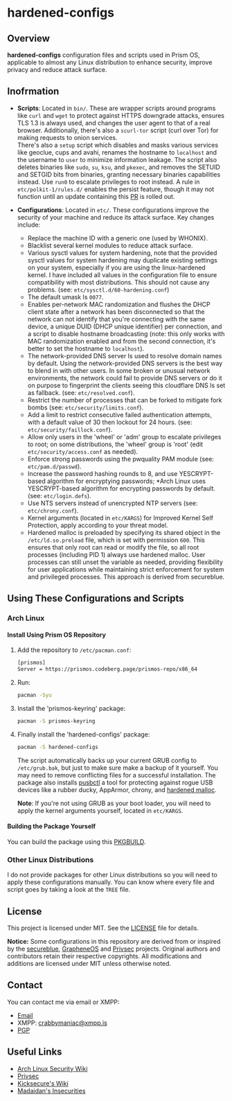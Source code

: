 # hardened-configs

## Overview

**hardened-configs** configuration files and scripts used in Prism OS, applicable to almost any Linux distribution to enhance security, improve privacy and reduce attack surface.

## Inofrmation

- **Scripts**: Located in `bin/`. These are wrapper scripts around programs like `curl` and `wget` to protect against HTTPS downgrade attacks, ensures TLS 1.3 is always used, and changes the user agent to that of a real browser. Additionally, there's also a `scurl-tor` script (curl over Tor) for making requests to onion services.  
  There's also a `setup` script which disables and masks various services like geoclue, cups and avahi, renames the hostname to `localhost` and the username to `user` to minimize information leakage. The script also deletes binaries like `sudo`, `su`, `ksu`, and `pkexec`, and removes the SETUID and SETGID bits from binaries, granting necessary binaries capabilities instead. Use `run0` to escalate privileges to root instead. A rule in `etc/polkit-1/rules.d/` enables the persist feature, though it may not function until an update containing this [PR](https://github.com/polkit-org/polkit/pull/533) is rolled out.

- **Configurations**: Located in `etc/`. These configurations improve the security of your machine and reduce its attack surface. Key changes include:
  - Replace the machine ID with a generic one (used by WHONIX).
  - Blacklist several kernel modules to reduce attack surface.
  - Various sysctl values for system hardening, note that the provided sysctl values for system hardening may duplicate existing settings on your system, especially if you are using the linux-hardened kernel. I have included all values in the configuration file to ensure compatibility with most distributions. This should not cause any problems. (see: `etc/sysctl.d/60-hardening.conf`)
  - The default umask Is `0077`.
  - Enables per-network MAC randomization and flushes the DHCP client state after a network has been disconnected so that the network can not identify that you're connecting with the same device, a unique DUID (DHCP unique identifier) per connection, and a script to disable hostname broadcasting (note: this only works with MAC randomization enabled and from the second connection, it's better to set the hostname to `localhost`).
  - The network-provided DNS server Is used to resolve domain names by default. Using the network-provided DNS servers is the best way to blend in with other users. In some broken or unusual network environments, the network could fail to provide DNS servers or do it on purpose to fingerprint the clients seeing this cloudflare DNS Is set as fallback. (see: `etc/resolved.conf`).
  - Restrict the number of processes that can be forked to mitigate fork bombs (see: `etc/security/limits.conf`).
  - Add a limit to restrict consecutive failed authentication attempts, with a default value of 30 then lockout for 24 hours. (see: `etc/security/faillock.conf`).
  - Allow only users in the 'wheel' or 'adm' group to escalate privileges to root; on some distributions, the 'wheel' group is 'root' (edit `etc/security/access.conf` as needed).
  - Enforce strong passwords using the pwquality PAM module (see: `etc/pam.d/passwd`).
  - Increase the password hashing rounds to 8, and use YESCRYPT-based algorithm for encryptying passwords; *Arch Linux uses YESCRYPT-based algorithm for encrypting passwords by default. (see: `etc/login.defs`).
  - Use NTS servers instead of unencrypted NTP servers (see: `etc/chrony.conf`).
  - Kernel arguments (located in `etc/KARGS`) for Improved Kernel Self Protection, apply according to your threat model.
  - Hardened malloc is preloaded by specifying its shared object in the `/etc/ld.so.preload` file, which is set with permission `600`. This ensures that only root can read or modify the file, so all root processes (including PID 1) always use hardened malloc. User processes can still unset the variable as needed, providing flexibility for user applications while maintaining strict enforcement for system and privileged processes. This approach is derived from secureblue.

## Using These Configurations and Scripts

### Arch Linux

#### Install Using Prism OS Repository

1. Add the repository to `/etc/pacman.conf`:
    ```sh
    [prismos]
    Server = https://prismos.codeberg.page/prismos-repo/x86_64
    ```
2. Run:
    ```sh
    pacman -Syu
    ```
3. Install the 'prismos-keyring' package:
    ```sh
    pacman -S prismos-keyring
    ```
4. Finally install the 'hardened-configs' package:
    ```sh
    pacman -S hardened-configs
    ```
    The script automatically backs up your current GRUB config to `/etc/grub.bak`, but just to make sure make a backup of it yourself. You may need to remove conflicting files for a successful installation. The package also installs [pusbctl](https://github.com/prismos-org/pusbctl) a tool for protecting against rogue USB devices like a rubber ducky, AppArmor, chrony, and [hardened malloc](https://github.com/GrapheneOS/hardened_malloc).

    **Note**: If you're not using GRUB as your boot loader, you will need to apply the kernel arguments yourself, located in `etc/KARGS`.

#### Building the Package Yourself

You can build the package using this [PKGBUILD](https://github.com/prismos-org/PKGBUILDS/tree/master/hardened-configs).

### Other Linux Distributions

I do not provide packages for other Linux distributions so you will need to apply these configurations manually. You can know where every file and script goes by taking a look at the `TREE` file.

## License

This project is licensed under MIT.
See the [LICENSE](./LICENSE) file for details.

**Notice:**
Some configurations in this repository are derived from or inspired by the [secureblue](https://github.com/secureblue/secureblue), [GrapheneOS](https://github.com/GrapheneOS) and [Privsec](https://privsec.dev) projects.
Original authors and contributors retain their respective copyrights.
All modifications and additions are licensed under MIT unless otherwise noted.

## Contact

You can contact me via email or XMPP:
- [Email](mailto:nexus-x@tuta.io)
- XMPP: crabbymaniac@xmpp.is
- [PGP](https://nrz-21.github.io/key.txt)

## Useful Links

- [Arch Linux Security Wiki](https://wiki.archlinux.org/title/Security)
- [Privsec](https://privsec.dev/posts/linux/)
- [Kicksecure's Wiki](https://www.kicksecure.com/wiki/About)
- [Madaidan's Insecurities](https://madaidans-insecurities.github.io/)
